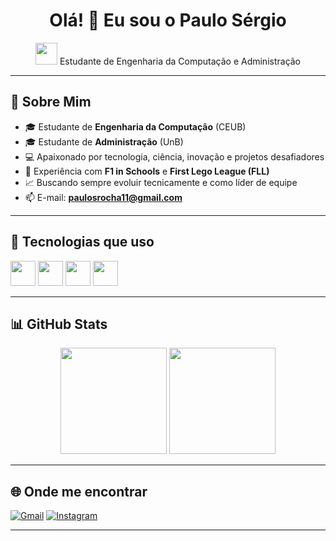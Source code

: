 <h1 align="center">Olá! 👋 Eu sou o Paulo Sérgio</h1>

<p align="center">
  <img src="https://media.giphy.com/media/hvRJCLFzcasrR4ia7z/giphy.gif" width="35px">
  Estudante de Engenharia da Computação e Administração
</p>

---

## 🚀 Sobre Mim

- 🎓 Estudante de **Engenharia da Computação** (CEUB)  
- 🎓 Estudante de **Administração** (UnB)  
- 💻 Apaixonado por tecnologia, ciência, inovação e projetos desafiadores  
- 🧠 Experiência com **F1 in Schools** e **First Lego League (FLL)**  
- 📈 Buscando sempre evoluir tecnicamente e como líder de equipe  
- 📫 E-mail: **paulosrocha11@gmail.com**

---

## 🧰 Tecnologias que uso
<p>
  <img src="https://cdn.jsdelivr.net/gh/devicons/devicon/icons/c/c-original.svg" width="40px"/>
  <img src="https://cdn.jsdelivr.net/gh/devicons/devicon/icons/html5/html5-original.svg" width="40px"/>
  <img src="https://cdn.jsdelivr.net/gh/devicons/devicon/icons/css3/css3-original.svg" width="40px"/>
  <img src="https://cdn.jsdelivr.net/gh/devicons/devicon/icons/github/github-original.svg" width="40px"/>
</p>

---

## 📊 GitHub Stats

<p align="center">
  <img height="170em" src="https://github-readme-stats.vercel.app/api?username=PSsekiroghost&show_icons=true&theme=github_dark&count_private=true"/>
  <img height="170em" src="https://github-readme-stats.vercel.app/api/top-langs/?username=PSsekiroghost&layout=compact&theme=github_dark"/>
</p>

---

## 🌐 Onde me encontrar

[![Gmail](https://img.shields.io/badge/-Gmail-red?style=for-the-badge&logo=gmail&logoColor=white)](mailto:paulosrocha11@gmail.com)
[![Instagram](https://img.shields.io/badge/-Instagram-purple?style=for-the-badge&logo=instagram&logoColor=white)](https://www.instagram.com/paulosergio1604)


---

